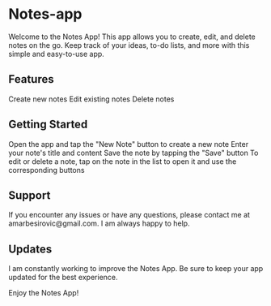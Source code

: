 # Notes-app

Welcome to the Notes App! This app allows you to create, edit, and delete notes on the go. Keep track of your ideas, to-do lists, and more with this simple and easy-to-use app.

<h2>Features</h2>
Create new notes
Edit existing notes
Delete notes

<h2>Getting Started</h2>
Open the app and tap the "New Note" button to create a new note
Enter your note's title and content
Save the note by tapping the "Save" button
To edit or delete a note, tap on the note in the list to open it and use the corresponding buttons

<h2>Support</h2>
If you encounter any issues or have any questions, please contact me at amarbesirovic@gmail.com. I am always happy to help.

<h2>Updates</h2>
I am constantly working to improve the Notes App. Be sure to keep your app updated for the best experience.

Enjoy the Notes App!
